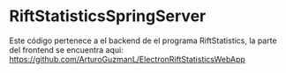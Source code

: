 # RiftStatisticsSpringServer

Este código pertenece a el backend de el programa RiftStatistics, la parte del frontend se encuentra aqui: https://github.com/ArturoGuzmanL/ElectronRiftStatisticsWebApp
